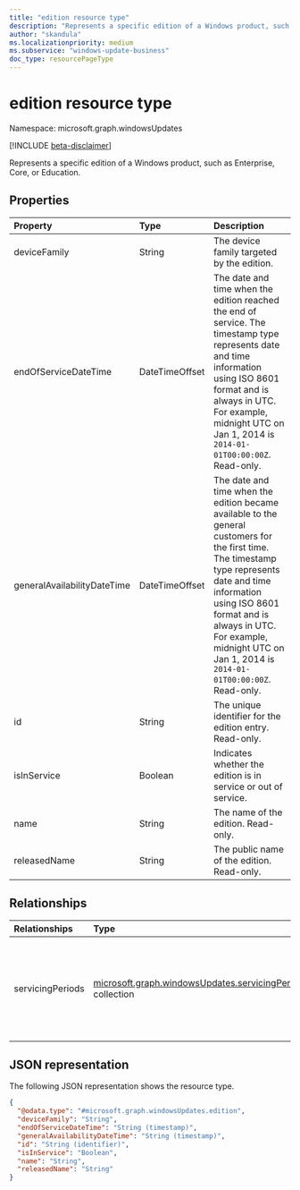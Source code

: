 ```yaml
---
title: "edition resource type"
description: "Represents a specific edition of a Windows product, such as Enterprise, Core, or Education."
author: "skandula"
ms.localizationpriority: medium
ms.subservice: "windows-update-business"
doc_type: resourcePageType
---
```


# edition resource type

Namespace: microsoft.graph.windowsUpdates

[!INCLUDE [beta-disclaimer](../../includes/beta-disclaimer.md)]

Represents a specific edition of a Windows product, such as Enterprise, Core, or Education.

## Properties

|Property|Type|Description|
|:---|:---|:---|
|deviceFamily|String|The device family targeted by the edition.|
|endOfServiceDateTime|DateTimeOffset|The date and time when the edition reached the end of service. The timestamp type represents date and time information using ISO 8601 format and is always in UTC. For example, midnight UTC on Jan 1, 2014 is `2014-01-01T00:00:00Z`. Read-only. |
|generalAvailabilityDateTime|DateTimeOffset|The date and time when the edition became available to the general customers for the first time. The timestamp type represents date and time information using ISO 8601 format and is always in UTC. For example, midnight UTC on Jan 1, 2014 is `2014-01-01T00:00:00Z`. Read-only.|
|id|String|The unique identifier for the edition entry. Read-only.|
|isInService|Boolean|Indicates whether the edition is in service or out of service.|
|name|String|The name of the edition. Read-only.|
|releasedName|String|The public name of the edition. Read-only.|

## Relationships

|Relationships|Type|Description|
|:---|:---|:---|
|servicingPeriods| [microsoft.graph.windowsUpdates.servicingPeriod](../resources/windowsupdates-servicingperiod.md) collection| Each object holds information of a servicing period related to the product edition.|

## JSON representation

The following JSON representation shows the resource type.

<!-- {
  "blockType": "resource",
  "keyProperty": "id",
  "@odata.type": "microsoft.graph.windowsUpdates.edition",
  "openType": false
}
-->
``` json
{
  "@odata.type": "#microsoft.graph.windowsUpdates.edition",
  "deviceFamily": "String",
  "endOfServiceDateTime": "String (timestamp)",
  "generalAvailabilityDateTime": "String (timestamp)",
  "id": "String (identifier)",
  "isInService": "Boolean",
  "name": "String",
  "releasedName": "String"
}
```
